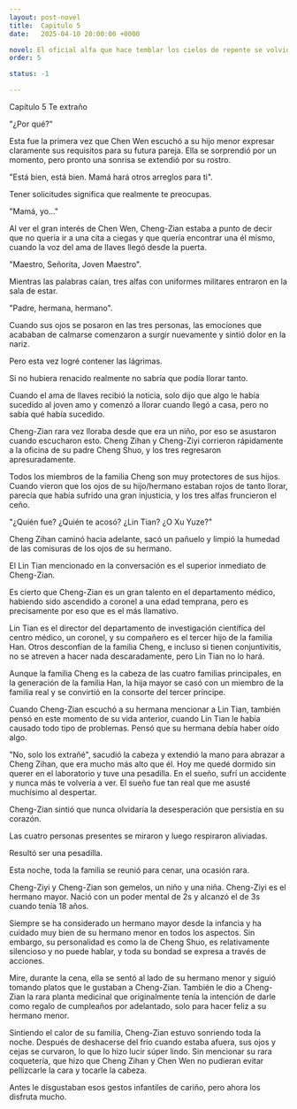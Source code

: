 ```yaml
---
layout: post-novel
title:  Capitulo 5
date:   2025-04-10 20:00:00 +0000

novel: El oficial alfa que hace temblar los cielos de repente se volvió dulce
order: 5

status: -1

---
```


Capítulo 5 Te extraño

"¿Por qué?"

Esta fue la primera vez que Chen Wen escuchó a su hijo menor expresar claramente sus requisitos para su futura pareja. Ella se sorprendió por un momento, pero pronto una sonrisa se extendió por su rostro.

"Está bien, está bien. Mamá hará otros arreglos para ti".

Tener solicitudes significa que realmente te preocupas.

"Mamá, yo..."

Al ver el gran interés de Chen Wen, Cheng-Zian estaba a punto de decir que no quería ir a una cita a ciegas y que quería encontrar una él mismo, cuando la voz del ama de llaves llegó desde la puerta.

"Maestro, Señorita, Joven Maestro".

Mientras las palabras caían, tres alfas con uniformes militares entraron en la sala de estar.

"Padre, hermana, hermano".

Cuando sus ojos se posaron en las tres personas, las emociones que acababan de calmarse comenzaron a surgir nuevamente y sintió dolor en la nariz.

Pero esta vez logré contener las lágrimas.

Si no hubiera renacido realmente no sabría que podía llorar tanto.

Cuando el ama de llaves recibió la noticia, solo dijo que algo le había sucedido al joven amo y comenzó a llorar cuando llegó a casa, pero no sabía qué había sucedido.

Cheng-Zian rara vez lloraba desde que era un niño, por eso se asustaron cuando escucharon esto. Cheng Zihan y Cheng-Ziyi corrieron rápidamente a la oficina de su padre Cheng Shuo, y los tres regresaron apresuradamente.

Todos los miembros de la familia Cheng son muy protectores de sus hijos. Cuando vieron que los ojos de su hijo/hermano estaban rojos de tanto llorar, parecía que había sufrido una gran injusticia, y los tres alfas fruncieron el ceño.

"¿Quién fue? ¿Quién te acosó? ¿Lin Tian? ¿O Xu Yuze?"

Cheng Zihan caminó hacia adelante, sacó un pañuelo y limpió la humedad de las comisuras de los ojos de su hermano.

El Lin Tian mencionado en la conversación es el superior inmediato de Cheng-Zian.

Es cierto que Cheng-Zian es un gran talento en el departamento médico, habiendo sido ascendido a coronel a una edad temprana, pero es precisamente por eso que es el más llamativo.

Lin Tian es el director del departamento de investigación científica del centro médico, un coronel, y su compañero es el tercer hijo de la familia Han. Otros desconfían de la familia Cheng, e incluso si tienen conjuntivitis, no se atreven a hacer nada descaradamente, pero Lin Tian no lo hará.

Aunque la familia Cheng es la cabeza de las cuatro familias principales, en la generación de la familia Han, la hija mayor se casó con un miembro de la familia real y se convirtió en la consorte del tercer príncipe.

Cuando Cheng-Zian escuchó a su hermana mencionar a Lin Tian, también pensó en este momento de su vida anterior, cuando Lin Tian le había causado todo tipo de problemas. Pensó que su hermana debía haber oído algo.

"No, solo los extrañé", sacudió la cabeza y extendió la mano para abrazar a Cheng Zihan, que era mucho más alto que él. Hoy me quedé dormido sin querer en el laboratorio y tuve una pesadilla. En el sueño, sufrí un accidente y nunca más te volvería a ver. El sueño fue tan real que me asusté muchísimo al despertar.

Cheng-Zian sintió que nunca olvidaría la desesperación que persistía en su corazón.

Las cuatro personas presentes se miraron y luego respiraron aliviadas.

Resultó ser una pesadilla.

Esta noche, toda la familia se reunió para cenar, una ocasión rara.

Cheng-Ziyi y Cheng-Zian son gemelos, un niño y una niña. Cheng-Ziyi es el hermano mayor. Nació con un poder mental de 2s y alcanzó el de 3s cuando tenía 18 años.

Siempre se ha considerado un hermano mayor desde la infancia y ha cuidado muy bien de su hermano menor en todos los aspectos. Sin embargo, su personalidad es como la de Cheng Shuo, es relativamente silencioso y no puede hablar, y toda su bondad se expresa a través de acciones.

Mire, durante la cena, ella se sentó al lado de su hermano menor y siguió tomando platos que le gustaban a Cheng-Zian. También le dio a Cheng-Zian la rara planta medicinal que originalmente tenía la intención de darle como regalo de cumpleaños por adelantado, solo para hacer feliz a su hermano menor.

Sintiendo el calor de su familia, Cheng-Zian estuvo sonriendo toda la noche. Después de deshacerse del frío cuando estaba afuera, sus ojos y cejas se curvaron, lo que lo hizo lucir súper lindo. Sin mencionar su rara coquetería, que hizo que Cheng Zihan y Chen Wen no pudieran evitar pellizcarle la cara y tocarle la cabeza.

Antes le disgustaban esos gestos infantiles de cariño, pero ahora los disfruta mucho.





